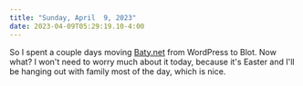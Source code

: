 ```yaml
---
title: "Sunday, April  9, 2023"
date: 2023-04-09T05:29:19.10-4:00
---
```


So I spent a couple days moving [Baty.net](https://baty.net) from WordPress to Blot. Now what? I won't need to worry much about it today, because it's Easter and I'll be hanging out with family most of the day, which is nice. 
